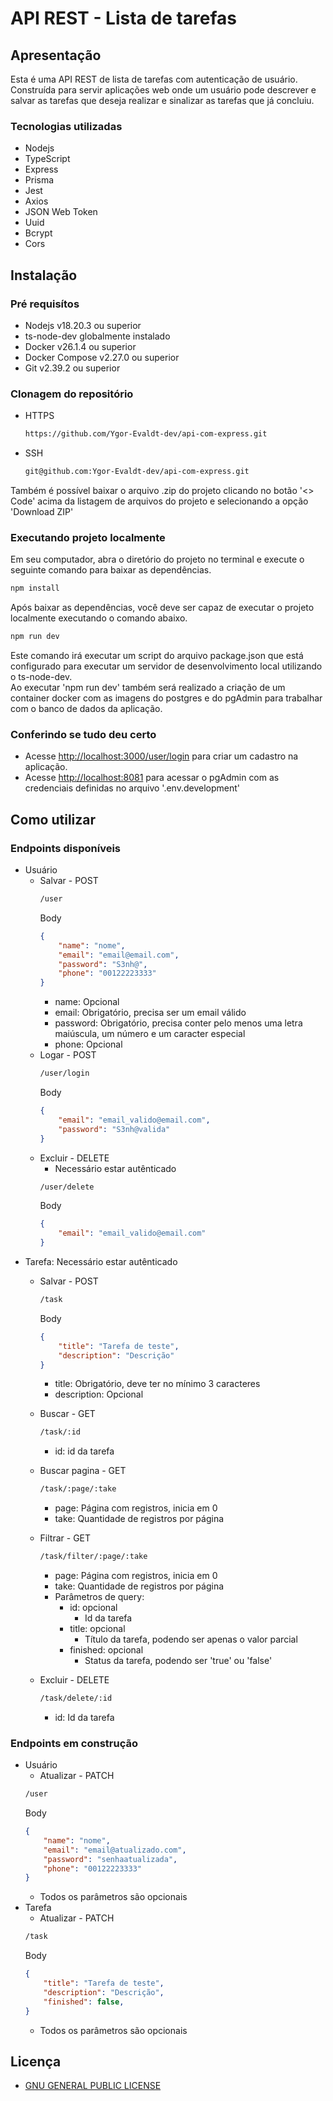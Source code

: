 # API REST - Lista de tarefas

## Apresentação
Esta é uma API REST de lista de tarefas com autenticação de usuário. <br>
Construída para servir aplicações web onde um usuário pode descrever e salvar as tarefas que deseja realizar e sinalizar as tarefas que já concluiu.

### Tecnologias utilizadas
- Nodejs
- TypeScript
- Express
- Prisma
- Jest
- Axios
- JSON Web Token
- Uuid
- Bcrypt
- Cors

## Instalação

### Pré requisítos
- Nodejs v18.20.3 ou superior
- ts-node-dev globalmente instalado
- Docker v26.1.4 ou superior
- Docker Compose v2.27.0 ou superior
- Git v2.39.2 ou superior

### Clonagem do repositório
- HTTPS
    ```bash
    https://github.com/Ygor-Evaldt-dev/api-com-express.git
    ```
- SSH
    ```bash
    git@github.com:Ygor-Evaldt-dev/api-com-express.git
    ```
Também é possível baixar o arquivo .zip do projeto clicando no botão '<> Code' acima da listagem de arquivos do projeto e selecionando a opção 'Download ZIP'

### Executando projeto localmente
Em seu computador, abra o diretório do projeto no terminal e execute o seguinte comando para baixar as dependências.
```bash
npm install
```

Após baixar as dependências, você deve ser capaz de executar o projeto localmente executando o comando abaixo.
```bash
npm run dev
```
Este comando irá executar um script do arquivo package.json que está configurado para executar um servidor de desenvolvimento local utilizando o ts-node-dev. <br>
Ao executar 'npm run dev' também será realizado a criação de um container docker com as imagens do postgres e do pgAdmin para trabalhar com o banco de dados da aplicação.

### Conferindo se tudo deu certo
- Acesse [http://localhost:3000/user/login](http://localhost:3000/user/login) para criar um cadastro na aplicação.
- Acesse [http://localhost:8081](http://localhost:8081) para acessar o pgAdmin com as credenciais definidas no arquivo '.env.development'

## Como utilizar

### Endpoints disponíveis
- Usuário
    - Salvar - POST 
        ```bash
        /user
        ```
        Body
        ```json
        {
            "name": "nome",
            "email": "email@email.com",
            "password": "S3nh@",
            "phone": "00122223333"
        }
        ```
        - name: Opcional
        - email: Obrigatório, precisa ser um email válido
        - password: Obrigatório, precisa conter pelo menos uma letra maiúscula, um número e um caracter especial
        - phone: Opcional
    - Logar - POST 
        ```bash
        /user/login
        ```
        Body
        ```json
        {
            "email": "email_valido@email.com",
            "password": "S3nh@valida"
        }
        ```
    - Excluir - DELETE
        - Necessário estar autênticado
        ```bash
        /user/delete
        ```
        Body
        ```json
        {
            "email": "email_valido@email.com"
        }
        ```
- Tarefa: Necessário estar autênticado
    - Salvar - POST 
        ```bash
        /task
        ```
        Body
        ```json
        {
            "title": "Tarefa de teste",
            "description": "Descrição"
        }
        ```
        - title: Obrigatório, deve ter no mínimo 3 caracteres
        - description: Opcional
        
    - Buscar - GET 
        ```bash
        /task/:id
        ```
        - id: id da tarefa
    - Buscar pagina - GET 
        ```bash
        /task/:page/:take
        ```
        - page: Página com registros, inicia em 0
        - take: Quantidade de registros por página
    - Filtrar - GET 
        ```bash
        /task/filter/:page/:take
        ```
        - page: Página com registros, inicia em 0
        - take: Quantidade de registros por página
        - Parâmetros de query:
            - id: opcional
                - Id da tarefa
            - title: opcional
                - Título da tarefa, podendo ser apenas o valor parcial
            - finished: opcional
                - Status da tarefa, podendo ser 'true' ou 'false'
    - Excluir - DELETE
        ```bash
        /task/delete/:id
        ```
        - id: Id da tarefa

### Endpoints em construção
- Usuário
    - Atualizar - PATCH
    ```bash
    /user
    ```
    Body
    ```json
    {
        "name": "nome",
        "email": "email@atualizado.com",
        "password": "senhaatualizada",
        "phone": "00122223333"
    }
    ```
    - Todos os parâmetros são opcionais
- Tarefa
    - Atualizar - PATCH
    ```bash
    /task
    ```
    Body
    ```json
    {
        "title": "Tarefa de teste",
        "description": "Descrição",
        "finished": false,
    }
    ```
    - Todos os parâmetros são opcionais

## Licença

- [GNU GENERAL PUBLIC LICENSE](https://github.com/Ygor-Evaldt-dev/api-com-express/tree/master?tab=GPL-3.0-1-ov-file)